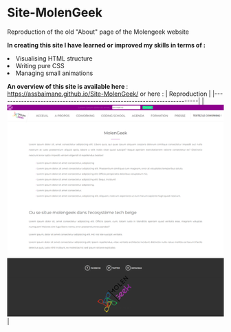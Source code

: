 # Site-MolenGeek
Reproduction of the old "About" page of the Molengeek website

<b>In creating this site I have learned or improved my skills in terms of :</b>
<li>Visualising HTML structure
<li>Writing pure CSS
<li>Managing small animations

<b>An overview of this site is available here </b>: https://assbaimane.github.io/Site-MolenGeek/
or here :
|                            Reproduction                          |
|------------------------------------------------------------------------|
| <img src="./Design/AboutMolengeek.png" width="1200"> |
